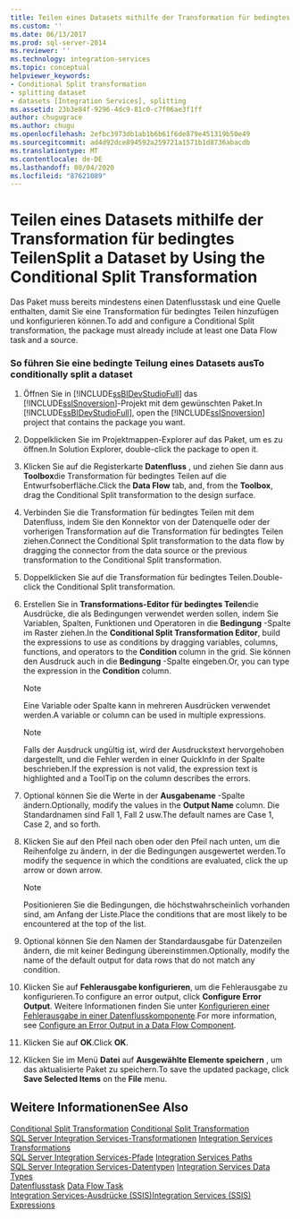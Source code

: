 ```yaml
---
title: Teilen eines Datasets mithilfe der Transformation für bedingtes Teilen | Microsoft-Dokumentation
ms.custom: ''
ms.date: 06/13/2017
ms.prod: sql-server-2014
ms.reviewer: ''
ms.technology: integration-services
ms.topic: conceptual
helpviewer_keywords:
- Conditional Split transformation
- splitting dataset
- datasets [Integration Services], splitting
ms.assetid: 23b3e84f-9296-4dc9-81c0-c7f06ae3f1ff
author: chugugrace
ms.author: chugu
ms.openlocfilehash: 2efbc3973db1ab1b6b61f6de879e451319b50e49
ms.sourcegitcommit: ad4d92dce894592a259721a1571b1d8736abacdb
ms.translationtype: MT
ms.contentlocale: de-DE
ms.lasthandoff: 08/04/2020
ms.locfileid: "87621089"
---
```

# <a name="split-a-dataset-by-using-the-conditional-split-transformation"></a><span data-ttu-id="1fd58-102">Teilen eines Datasets mithilfe der Transformation für bedingtes Teilen</span><span class="sxs-lookup"><span data-stu-id="1fd58-102">Split a Dataset by Using the Conditional Split Transformation</span></span>
  <span data-ttu-id="1fd58-103">Das Paket muss bereits mindestens einen Datenflusstask und eine Quelle enthalten, damit Sie eine Transformation für bedingtes Teilen hinzufügen und konfigurieren können.</span><span class="sxs-lookup"><span data-stu-id="1fd58-103">To add and configure a Conditional Split transformation, the package must already include at least one Data Flow task and a source.</span></span>  
  
### <a name="to-conditionally-split-a-dataset"></a><span data-ttu-id="1fd58-104">So führen Sie eine bedingte Teilung eines Datasets aus</span><span class="sxs-lookup"><span data-stu-id="1fd58-104">To conditionally split a dataset</span></span>  
  
1.  <span data-ttu-id="1fd58-105">Öffnen Sie in [!INCLUDE[ssBIDevStudioFull](../../../includes/ssbidevstudiofull-md.md)] das [!INCLUDE[ssISnoversion](../../../includes/ssisnoversion-md.md)]-Projekt mit dem gewünschten Paket.</span><span class="sxs-lookup"><span data-stu-id="1fd58-105">In [!INCLUDE[ssBIDevStudioFull](../../../includes/ssbidevstudiofull-md.md)], open the [!INCLUDE[ssISnoversion](../../../includes/ssisnoversion-md.md)] project that contains the package you want.</span></span>  
  
2.  <span data-ttu-id="1fd58-106">Doppelklicken Sie im Projektmappen-Explorer auf das Paket, um es zu öffnen.</span><span class="sxs-lookup"><span data-stu-id="1fd58-106">In Solution Explorer, double-click the package to open it.</span></span>  
  
3.  <span data-ttu-id="1fd58-107">Klicken Sie auf die Registerkarte **Datenfluss** , und ziehen Sie dann aus **Toolbox**die Transformation für bedingtes Teilen auf die Entwurfsoberfläche.</span><span class="sxs-lookup"><span data-stu-id="1fd58-107">Click the **Data Flow** tab, and, from the **Toolbox**, drag the Conditional Split transformation to the design surface.</span></span>  
  
4.  <span data-ttu-id="1fd58-108">Verbinden Sie die Transformation für bedingtes Teilen mit dem Datenfluss, indem Sie den Konnektor von der Datenquelle oder der vorherigen Transformation auf die Transformation für bedingtes Teilen ziehen.</span><span class="sxs-lookup"><span data-stu-id="1fd58-108">Connect the Conditional Split transformation to the data flow by dragging the connector from the data source or the previous transformation to the Conditional Split transformation.</span></span>  
  
5.  <span data-ttu-id="1fd58-109">Doppelklicken Sie auf die Transformation für bedingtes Teilen.</span><span class="sxs-lookup"><span data-stu-id="1fd58-109">Double-click the Conditional Split transformation.</span></span>  
  
6.  <span data-ttu-id="1fd58-110">Erstellen Sie in **Transformations-Editor für bedingtes Teilen**die Ausdrücke, die als Bedingungen verwendet werden sollen, indem Sie Variablen, Spalten, Funktionen und Operatoren in die **Bedingung** -Spalte im Raster ziehen.</span><span class="sxs-lookup"><span data-stu-id="1fd58-110">In the **Conditional Split Transformation Editor**, build the expressions to use as conditions by dragging variables, columns, functions, and operators to the **Condition** column in the grid.</span></span> <span data-ttu-id="1fd58-111">Sie können den Ausdruck auch in die **Bedingung** -Spalte eingeben.</span><span class="sxs-lookup"><span data-stu-id="1fd58-111">Or, you can type the expression in the **Condition** column.</span></span>  
  
    > [!NOTE]  
    >  <span data-ttu-id="1fd58-112">Eine Variable oder Spalte kann in mehreren Ausdrücken verwendet werden.</span><span class="sxs-lookup"><span data-stu-id="1fd58-112">A variable or column can be used in multiple expressions.</span></span>  
  
    > [!NOTE]  
    >  <span data-ttu-id="1fd58-113">Falls der Ausdruck ungültig ist, wird der Ausdruckstext hervorgehoben dargestellt, und die Fehler werden in einer QuickInfo in der Spalte beschrieben.</span><span class="sxs-lookup"><span data-stu-id="1fd58-113">If the expression is not valid, the expression text is highlighted and a ToolTip on the column describes the errors.</span></span>  
  
7.  <span data-ttu-id="1fd58-114">Optional können Sie die Werte in der **Ausgabename** -Spalte ändern.</span><span class="sxs-lookup"><span data-stu-id="1fd58-114">Optionally, modify the values in the **Output Name** column.</span></span> <span data-ttu-id="1fd58-115">Die Standardnamen sind Fall 1, Fall 2 usw.</span><span class="sxs-lookup"><span data-stu-id="1fd58-115">The default names are Case 1, Case 2, and so forth.</span></span>  
  
8.  <span data-ttu-id="1fd58-116">Klicken Sie auf den Pfeil nach oben oder den Pfeil nach unten, um die Reihenfolge zu ändern, in der die Bedingungen ausgewertet werden.</span><span class="sxs-lookup"><span data-stu-id="1fd58-116">To modify the sequence in which the conditions are evaluated, click the up arrow or down arrow.</span></span>  
  
    > [!NOTE]  
    >  <span data-ttu-id="1fd58-117">Positionieren Sie die Bedingungen, die höchstwahrscheinlich vorhanden sind, am Anfang der Liste.</span><span class="sxs-lookup"><span data-stu-id="1fd58-117">Place the conditions that are most likely to be encountered at the top of the list.</span></span>  
  
9. <span data-ttu-id="1fd58-118">Optional können Sie den Namen der Standardausgabe für Datenzeilen ändern, die mit keiner Bedingung übereinstimmen.</span><span class="sxs-lookup"><span data-stu-id="1fd58-118">Optionally, modify the name of the default output for data rows that do not match any condition.</span></span>  
  
10. <span data-ttu-id="1fd58-119">Klicken Sie auf **Fehlerausgabe konfigurieren**, um die Fehlerausgabe zu konfigurieren.</span><span class="sxs-lookup"><span data-stu-id="1fd58-119">To configure an error output, click **Configure Error Output**.</span></span> <span data-ttu-id="1fd58-120">Weitere Informationen finden Sie unter [Konfigurieren einer Fehlerausgabe in einer Datenflusskomponente](../../configure-an-error-output-in-a-data-flow-component.md).</span><span class="sxs-lookup"><span data-stu-id="1fd58-120">For more information, see [Configure an Error Output in a Data Flow Component](../../configure-an-error-output-in-a-data-flow-component.md).</span></span>  
  
11. <span data-ttu-id="1fd58-121">Klicken Sie auf **OK**.</span><span class="sxs-lookup"><span data-stu-id="1fd58-121">Click **OK**.</span></span>  
  
12. <span data-ttu-id="1fd58-122">Klicken Sie im Menü **Datei** auf **Ausgewählte Elemente speichern** , um das aktualisierte Paket zu speichern.</span><span class="sxs-lookup"><span data-stu-id="1fd58-122">To save the updated package, click **Save Selected Items** on the **File** menu.</span></span>  
  
## <a name="see-also"></a><span data-ttu-id="1fd58-123">Weitere Informationen</span><span class="sxs-lookup"><span data-stu-id="1fd58-123">See Also</span></span>  
 <span data-ttu-id="1fd58-124">[Conditional Split Transformation](conditional-split-transformation.md) </span><span class="sxs-lookup"><span data-stu-id="1fd58-124">[Conditional Split Transformation](conditional-split-transformation.md) </span></span>  
 <span data-ttu-id="1fd58-125">[SQL Server Integration Services-Transformationen](integration-services-transformations.md) </span><span class="sxs-lookup"><span data-stu-id="1fd58-125">[Integration Services Transformations](integration-services-transformations.md) </span></span>  
 <span data-ttu-id="1fd58-126">[SQL Server Integration Services-Pfade](../integration-services-paths.md) </span><span class="sxs-lookup"><span data-stu-id="1fd58-126">[Integration Services Paths](../integration-services-paths.md) </span></span>  
 <span data-ttu-id="1fd58-127">[SQL Server Integration Services-Datentypen](../integration-services-data-types.md) </span><span class="sxs-lookup"><span data-stu-id="1fd58-127">[Integration Services Data Types](../integration-services-data-types.md) </span></span>  
 <span data-ttu-id="1fd58-128">[Datenflusstask](../../control-flow/data-flow-task.md) </span><span class="sxs-lookup"><span data-stu-id="1fd58-128">[Data Flow Task](../../control-flow/data-flow-task.md) </span></span>  
 [<span data-ttu-id="1fd58-129">Integration Services-Ausdrücke &#40;SSIS&#41;</span><span class="sxs-lookup"><span data-stu-id="1fd58-129">Integration Services &#40;SSIS&#41; Expressions</span></span>](../../expressions/integration-services-ssis-expressions.md)  
  
  
